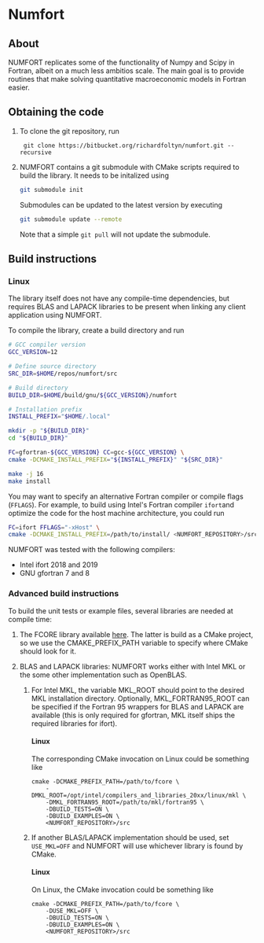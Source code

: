 # Numfort #

## About ##

NUMFORT replicates some of the functionality of Numpy and Scipy in
Fortran, albeit on a much less ambitios scale. The main goal
is to provide routines that make solving quantitative macroeconomic
models in Fortran easier.

## Obtaining the code ##

1. To clone the git repository, run 
    
        git clone https://bitbucket.org/richardfoltyn/numfort.git --recursive
        
1.  NUMFORT contains a git submodule with CMake scripts required to build the 
    library. It needs to be initalized using
    ```bash
    git submodule init
    ```
    Submodules can be updated to the latest version by executing
    ```bash
    git submodule update --remote
    ```        
    Note that a simple `git pull` will not update the submodule.
        
## Build instructions ##

### Linux ###

The library itself does not have any compile-time dependencies, but 
requires BLAS and LAPACK libraries to be present when linking
any client application using NUMFORT.

To compile the library, create a build directory and run

```bash
# GCC compiler version
GCC_VERSION=12

# Define source directory
SRC_DIR=$HOME/repos/numfort/src

# Build directory
BUILD_DIR=$HOME/build/gnu/${GCC_VERSION}/numfort

# Installation prefix
INSTALL_PREFIX="$HOME/.local"

mkdir -p "${BUILD_DIR}"
cd "${BUILD_DIR}"

FC=gfortran-${GCC_VERSION} CC=gcc-${GCC_VERSION} \
cmake -DCMAKE_INSTALL_PREFIX="${INSTALL_PREFIX}" "${SRC_DIR}"
```

```bash
make -j 16
make install
```

You may want to specify an alternative Fortran compiler or compile flags (`FFLAGS`).
For example, to build using Intel's Fortran compiler `ifort`and optimize the
code for the host machine architecture, you could run
```bash
FC=ifort FFLAGS="-xHost" \
cmake -DCMAKE_INSTALL_PREFIX=/path/to/install/ <NUMFORT_REPOSITORY>/src
```
NUMFORT was tested with the following compilers:

-   Intel ifort 2018 and 2019
-   GNU gfortran 7 and 8



### Advanced build instructions ###

To build the unit tests or example files, several libraries are needed at 
compile time:
1.  The FCORE library available [here](https://bitbucket.org/richardfoltyn/fortran-corelib).
    The latter is build as a CMake project, so we use the 
    CMAKE_PREFIX_PATH variable to specify where CMake should look for it.

1.  BLAS and LAPACK libraries: NUMFORT works either with Intel MKL
    or the some other implementation such as OpenBLAS.
    1.  For Intel MKL, the variable MKL_ROOT should point to the 
        desired MKL installation directory.
        Optionally, MKL_FORTRAN95_ROOT can be specified if the Fortran 95
        wrappers for BLAS and LAPACK are available (this is only required
        for gfortran, MKL itself ships the required libraries for ifort).
        
        #### Linux ####
        
        The corresponding CMake invocation on Linux could be something like
        
            cmake -DCMAKE_PREFIX_PATH=/path/to/fcore \
                -DMKL_ROOT=/opt/intel/compilers_and_libraries_20xx/linux/mkl \
                -DMKL_FORTRAN95_ROOT=/path/to/mkl/fortran95 \
                -DBUILD_TESTS=ON \
                -DBUILD_EXAMPLES=ON \
                <NUMFORT_REPOSITORY>/src
                
    2.  If another BLAS/LAPACK implementation should be used, set
        `USE_MKL=OFF` and NUMFORT will use whichever library is found 
         by CMake.
         
         #### Linux ####
         
         On Linux, the CMake invocation could be something like
         
            cmake -DCMAKE_PREFIX_PATH=/path/to/fcore \
                -DUSE_MKL=OFF \
                -DBUILD_TESTS=ON \
                -DBUILD_EXAMPLES=ON \
                <NUMFORT_REPOSITORY>/src